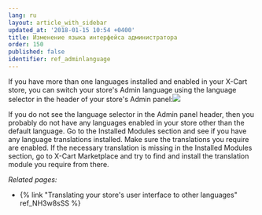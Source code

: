 ```yaml
---
lang: ru
layout: article_with_sidebar
updated_at: '2018-01-15 10:54 +0400'
title: Изменение языка интерфейса администратора
order: 150
published: false
identifier: ref_adminlanguage
---
```

If you have more than one languages installed and enabled in your X-Cart store, you can switch your store's Admin language using the language selector in the header of your store's Admin panel:![]({{site.baseurl}}/attachments/6389822/8716777.png)

If you do not see the language selector in the Admin panel header, then you probably do not have any languages enabled in your store other than the default language. Go to the Installed Modules section and see if you have any language translations installed. Make sure the translations you require are enabled. If the necessary translation is missing in the Installed Modules section, go to X-Cart Marketplace and try to find and install the translation module you require from there.

_Related pages:_

*   {% link "Translating your store's user interface to other languages" ref_NH3w8sSS %}
